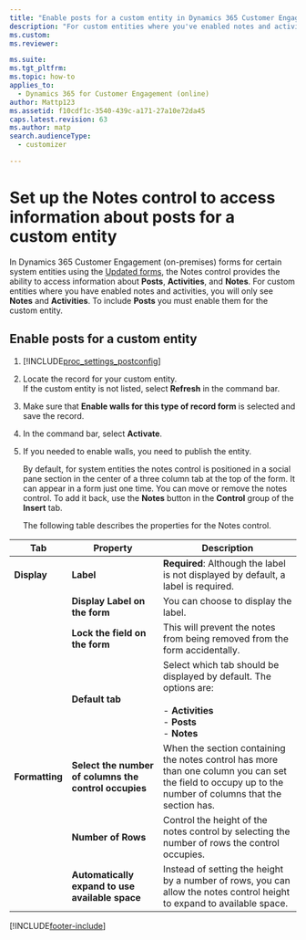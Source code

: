 ```yaml
---
title: "Enable posts for a custom entity in Dynamics 365 Customer Engagement (on-premises)"
description: "For custom entities where you've enabled notes and activities, you'll only see Notes and Activities. To include Posts, you must enable them for the entity."
ms.custom: 
ms.reviewer: 

ms.suite: 
ms.tgt_pltfrm: 
ms.topic: how-to
applies_to: 
  - Dynamics 365 for Customer Engagement (online)
author: Mattp123
ms.assetid: f10cdf1c-3540-439c-a171-27a10e72da45
caps.latest.revision: 63
ms.author: matp
search.audienceType: 
  - customizer

---
```

# Set up the Notes control to access information about posts for a custom entity



 In Dynamics 365 Customer Engagement (on-premises) forms for certain system entities using the [Updated forms](main-form-presentations.md#updated-forms),  the Notes control provides the ability to access information about **Posts**, **Activities**, and **Notes**. For custom entities where you have enabled notes and activities, you will only see **Notes** and **Activities**. To include **Posts** you must enable them for the custom entity.  
  
## Enable posts for a custom entity  
  
1. [!INCLUDE[proc_settings_postconfig](../includes/proc-settings-postconfig.md)]  
  
2. Locate the record for your custom entity.  
   If the custom entity is not listed, select **Refresh** in the command bar.
  
3. Make sure that **Enable walls for this type of record form** is selected and save the record.  
  
4. In the command bar, select **Activate**.  
  
5. If you needed to enable walls, you need to publish the entity.  
  
   By default, for system entities the notes control is positioned in a social pane section in the center of a three column tab at the top of the form. It can appear in a form just one time. You can move or remove the notes control. To add it back, use the **Notes** button in the **Control** group of the **Insert** tab.  
  
   The following table describes the properties for the Notes control.  
  
|Tab|Property|Description|  
|---------|--------------|-----------------|  
|**Display**|**Label**|**Required**: Although the label is not displayed by default, a label is required.|  
||**Display Label on the form**|You can choose to display the label.|  
||**Lock the field on the form**|This will prevent the notes from being removed from the form accidentally.|  
||**Default tab**|Select which tab should be displayed by default. The options are:<br /><br /> - **Activities**<br />- **Posts**<br />- **Notes**|  
|**Formatting**|**Select the number of columns the control occupies**|When the section containing the notes control has more than one column you can set the field to occupy up to the number of columns that the section has.|  
||**Number of Rows**|Control the height of the notes control by selecting the number of rows the control occupies.|  
||**Automatically expand to use available space**|Instead of setting the height by a number of rows, you can allow the notes control height to expand to available space.|  
  


[!INCLUDE[footer-include](../../../includes/footer-banner.md)]
